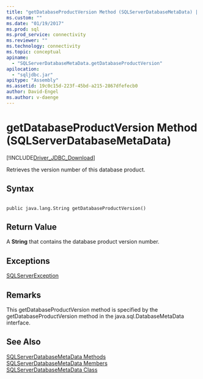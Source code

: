```yaml
---
title: "getDatabaseProductVersion Method (SQLServerDatabaseMetaData) | Microsoft Docs"
ms.custom: ""
ms.date: "01/19/2017"
ms.prod: sql
ms.prod_service: connectivity
ms.reviewer: ""
ms.technology: connectivity
ms.topic: conceptual
apiname: 
  - "SQLServerDatabaseMetaData.getDatabaseProductVersion"
apilocation: 
  - "sqljdbc.jar"
apitype: "Assembly"
ms.assetid: 19c0c15d-223f-45bd-a215-2867dfefecb0
author: David-Engel
ms.author: v-daenge
---
```

# getDatabaseProductVersion Method (SQLServerDatabaseMetaData)
[!INCLUDE[Driver_JDBC_Download](../../../includes/driver_jdbc_download.md)]

  Retrieves the version number of this database product.  
  
## Syntax  
  
```  
  
public java.lang.String getDatabaseProductVersion()  
```  
  
## Return Value  
 A **String** that contains the database product version number.  
  
## Exceptions  
 [SQLServerException](../../../connect/jdbc/reference/sqlserverexception-class.md)  
  
## Remarks  
 This getDatabaseProductVersion method is specified by the getDatabaseProductVersion method in the java.sql.DatabaseMetaData interface.  
  
## See Also  
 [SQLServerDatabaseMetaData Methods](../../../connect/jdbc/reference/sqlserverdatabasemetadata-methods.md)   
 [SQLServerDatabaseMetaData Members](../../../connect/jdbc/reference/sqlserverdatabasemetadata-members.md)   
 [SQLServerDatabaseMetaData Class](../../../connect/jdbc/reference/sqlserverdatabasemetadata-class.md)  
  
  
